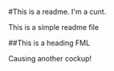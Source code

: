 #This is a readme. I'm a cunt.

This is a simple readme file

##This is a heading FML 

Causing another cockup!
